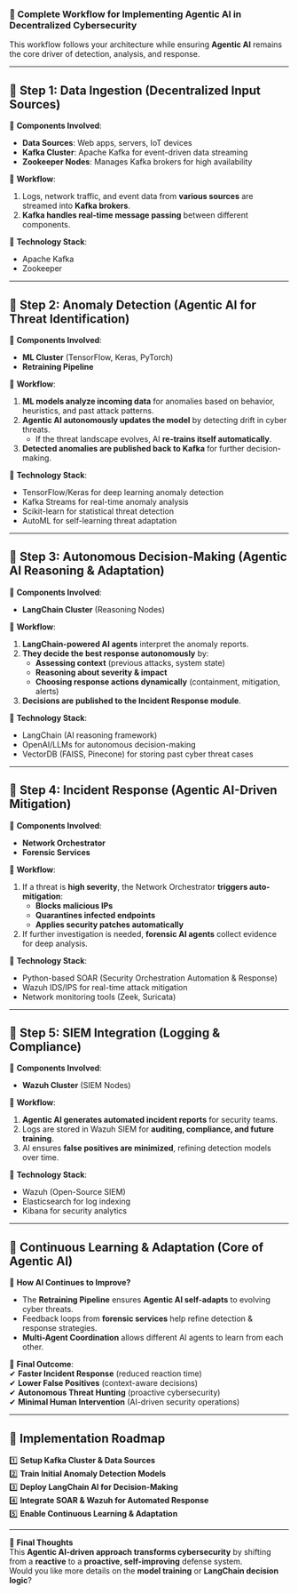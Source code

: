 ### **🔹 Complete Workflow for Implementing Agentic AI in Decentralized Cybersecurity**  
This workflow follows your architecture while ensuring **Agentic AI** remains the core driver of detection, analysis, and response.

---

## **🔹 Step 1: Data Ingestion (Decentralized Input Sources)**  
📌 **Components Involved**:  
- **Data Sources**: Web apps, servers, IoT devices  
- **Kafka Cluster**: Apache Kafka for event-driven data streaming  
- **Zookeeper Nodes**: Manages Kafka brokers for high availability  

📌 **Workflow**:  
1. Logs, network traffic, and event data from **various sources** are streamed into **Kafka brokers**.  
2. **Kafka handles real-time message passing** between different components.  

📌 **Technology Stack**:  
- Apache Kafka  
- Zookeeper  

---

## **🔹 Step 2: Anomaly Detection (Agentic AI for Threat Identification)**  
📌 **Components Involved**:  
- **ML Cluster** (TensorFlow, Keras, PyTorch)  
- **Retraining Pipeline**  

📌 **Workflow**:  
1. **ML models analyze incoming data** for anomalies based on behavior, heuristics, and past attack patterns.  
2. **Agentic AI autonomously updates the model** by detecting drift in cyber threats.  
   - If the threat landscape evolves, AI **re-trains itself automatically**.  
3. **Detected anomalies are published back to Kafka** for further decision-making.  

📌 **Technology Stack**:  
- TensorFlow/Keras for deep learning anomaly detection  
- Kafka Streams for real-time anomaly analysis  
- Scikit-learn for statistical threat detection  
- AutoML for self-learning threat adaptation  

---

## **🔹 Step 3: Autonomous Decision-Making (Agentic AI Reasoning & Adaptation)**  
📌 **Components Involved**:  
- **LangChain Cluster** (Reasoning Nodes)  

📌 **Workflow**:  
1. **LangChain-powered AI agents** interpret the anomaly reports.  
2. **They decide the best response autonomously** by:  
   - **Assessing context** (previous attacks, system state)  
   - **Reasoning about severity & impact**  
   - **Choosing response actions dynamically** (containment, mitigation, alerts)  
3. **Decisions are published to the Incident Response module**.  

📌 **Technology Stack**:  
- LangChain (AI reasoning framework)  
- OpenAI/LLMs for autonomous decision-making  
- VectorDB (FAISS, Pinecone) for storing past cyber threat cases  

---

## **🔹 Step 4: Incident Response (Agentic AI-Driven Mitigation)**  
📌 **Components Involved**:  
- **Network Orchestrator**  
- **Forensic Services**  

📌 **Workflow**:  
1. If a threat is **high severity**, the Network Orchestrator **triggers auto-mitigation**:  
   - **Blocks malicious IPs**  
   - **Quarantines infected endpoints**  
   - **Applies security patches automatically**  
2. If further investigation is needed, **forensic AI agents** collect evidence for deep analysis.  

📌 **Technology Stack**:  
- Python-based SOAR (Security Orchestration Automation & Response)  
- Wazuh IDS/IPS for real-time attack mitigation  
- Network monitoring tools (Zeek, Suricata)  

---

## **🔹 Step 5: SIEM Integration (Logging & Compliance)**  
📌 **Components Involved**:  
- **Wazuh Cluster** (SIEM Nodes)  

📌 **Workflow**:  
1. **Agentic AI generates automated incident reports** for security teams.  
2. Logs are stored in Wazuh SIEM for **auditing, compliance, and future training**.  
3. AI ensures **false positives are minimized**, refining detection models over time.  

📌 **Technology Stack**:  
- Wazuh (Open-Source SIEM)  
- Elasticsearch for log indexing  
- Kibana for security analytics  

---

## **🔹 Continuous Learning & Adaptation (Core of Agentic AI)**  
📌 **How AI Continues to Improve?**  
- The **Retraining Pipeline** ensures **Agentic AI self-adapts** to evolving cyber threats.  
- Feedback loops from **forensic services** help refine detection & response strategies.  
- **Multi-Agent Coordination** allows different AI agents to learn from each other.  

📌 **Final Outcome**:  
✔ **Faster Incident Response** (reduced reaction time)  
✔ **Lower False Positives** (context-aware decisions)  
✔ **Autonomous Threat Hunting** (proactive cybersecurity)  
✔ **Minimal Human Intervention** (AI-driven security operations)  

---

## **🔹 Implementation Roadmap**  
1️⃣ **Setup Kafka Cluster & Data Sources**  
2️⃣ **Train Initial Anomaly Detection Models**  
3️⃣ **Deploy LangChain AI for Decision-Making**  
4️⃣ **Integrate SOAR & Wazuh for Automated Response**  
5️⃣ **Enable Continuous Learning & Adaptation**  

---

🚀 **Final Thoughts**  
This **Agentic AI-driven approach transforms cybersecurity** by shifting from a **reactive** to a **proactive, self-improving** defense system.  
Would you like more details on the **model training** or **LangChain decision logic**?